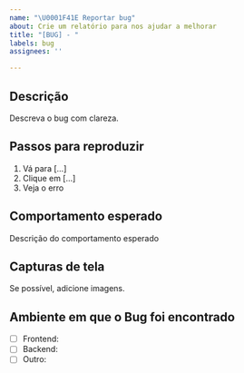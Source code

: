 ```yaml
---
name: "\U0001F41E Reportar bug"
about: Crie um relatório para nos ajudar a melhorar
title: "[BUG] - "
labels: bug
assignees: ''

---
```


## Descrição
Descreva o bug com clareza.

## Passos para reproduzir
1. Vá para [...]
2. Clique em [...]
3. Veja o erro

## Comportamento esperado
Descrição do comportamento esperado

## Capturas de tela
Se possível, adicione imagens.

## Ambiente em que o Bug foi encontrado
- [ ] Frontend:
- [ ] Backend:
- [ ] Outro:
